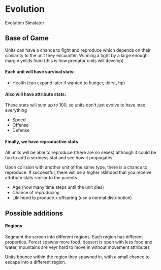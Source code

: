 # Evolution
Evolution Simulator

## Base of Game

Units can have a chance to fight and reproduce which depends on their similarity to the unit they encounter. Winning a fight by a large enough margin yeilds food (this is how predator units will develop). 

#### Each unit will have survival stats:
- Health (can expand later if wanted to hunger, thirst, hp)

#### Also will have attribute stats:
These stats will sum up to 100, so units don't just evolve to have max everything
- Speed
- Offense
- Defense

#### Finally, we have reproductive stats
All units will be able to reproduce (there are no sexes) although it could be fun to add a sexiness stat and see how it propogates.

Upon collision with another unit of the same type, there is a chance to reproduce. If successful, there will be a higher liklihood that you receive attribute stats similar to the parents.
- Age (how many time steps until the unit dies)
- Chance of reproducing
- Liklihood to produce x offspring (use a normal distribution)

## Possible additions

#### Regions
Segment the screen into different regions. Each region has different properties. Forest spawns more food, dessert is open with less food and water, mountains are veyr hard to move in without movement attributes

Units bounce within the region they spawned in, with a small chance to escape into a different region.
